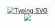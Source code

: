 <p align="center">
<a href="https://github.com/mockingtao">
    <img src="https://readme-typing-svg.demolab.com?font=Georgia&size=18&duration=2000&pause=100&multiline=true&width=500&height=80&lines=MaTao;Algorithm +Engineer+%7C+B.CS+%7C+SaaS;MLOps+%7C+Supply+Chain+" alt="Typing SVG" />
</a>
<br/>

<!-- <a href="https://github.com/mockingtao">
    <img src="https://github-readme-stats.vercel.app/api?username=mockingtao&show_icons=true&count_private=true&show_icons=true&hide_border=true&hide_title=true&card_width=300px&hide_rank=true&bg_color=00000000&theme=dracula">
</a> -->
<a href="https://github.com/mockingtao">
    <img src="https://github-stats-alpha.vercel.app/api?username=mockingtao&cc=22272e&tc=37BCF6&ic=fff&bc=0000">
</a>
</p>


<!--
**mockingtao/mockingtao** is a ✨ _special_ ✨ repository because its `README.md` (this file) appears on your GitHub profile.

Here are some ideas to get you started:

- 🔭 I’m currently working on ...
- 🌱 I’m currently learning ...
- 👯 I’m looking to collaborate on ...
- 🤔 I’m looking for help with ...
- 💬 Ask me about ...
- 📫 How to reach me: ...
- 😄 Pronouns: ...
- ⚡ Fun fact: ...
-->

